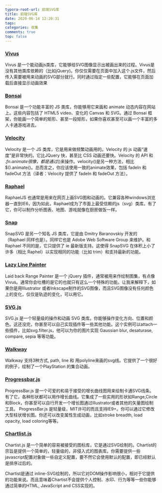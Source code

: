 ```yaml
---
typora-root-url: 前端SVG库
title: 前端SVG库
date: 2020-06-14 12:20:31
tags:
categories: 收集
comments: true
top: false
---
```


### [Vivus](http://maxwellito.github.io/vivus/)

Vivus 是一个能动画js类库，它能够给SVG图像显示出被画出来的过程。Vivus是没有其他类库依赖的（比如jQuery)。你仅仅需要在页面中加入这个.js文件，然后传入需要被用来动画的SVG部分就行。同时通过指定一些配置，它能够在页面加载后直接显示动画效果



### [Bonsai](http://bonsaijs.org/)

Bonsai 是一个功能丰富的 JS 类库，你能够用它来画和 animate 动态内容在网站上。这些内容包括了 HTML5 video、变化的 Canvas 和 SVG。通过 Bonsai 框架，你能画一个简单的矩形、甚至一段矩形，如果你喜欢甚至可以画一个丰富的多人卡通游戏进去。

### [Velocity](http://julian.com/research/velocity/)

Velocity 是一个 JS 类库，它是用来做频繁动画用的。Velocity 的 js 动画“速度”是非常快的。它比JQuery 快，甚至比 CSS 动画还要快。Velocity 的 API 和 $.fn.animate 很像，都是通过$()来操作。velocity()是另一种方法，相比 $().animate()。总而言之，你应该使用一致的animate效果，包括 fadeIn 和 fadeOut 方法（译者：Velocity 提供了 fadeIn 和 fadeOut 方法）。

### [Raphael](http://raphaeljs.com/)

RaphaelJS 也通常是用来在网页上画SVG图和动画的。它兼容各种windows浏览器一直到IE6，因为如此，Raphael成为了市面上最受信赖的js（svg）类库。有了它，你可以制作分析图表、地图、游戏就像在厨房做饭一样。

### [Snap](http://snapsvg.io/)

SnapSVG 是另一个知名 JS 类库，它是由 Dmitry Baranovskiy 开发的（Raphael 同样也是）。同样它也是 Adobe Web Software Group 来维护。和 Raphael 不同的是，它只提供了 ie 最新版支持。这使得 SnapSVG 在体积上小了许多（相比 Raphel）以实现相同的功能（比如 trim）和支持最新的功能。

### [Lazy Line Painter](http://lazylinepainter.info/)

Laid back Range Painter 是一个 jQuery 插件，通常被用来作绘制图集，有点像 Vivus。通常你会吐槽的是它的也就只有这么一个特殊的功能。让我来解释下，如果你是用Illustrator 或者Inkscape制作的SVG图像，而且SVG图像没有任何颜色上的变化，仅仅是轨迹的变化，可以用它。

### [SVG.js](http://svgjs.com/)

SVG.js 是一个轻量级的操作和动画 SVG 类库。你能够操作变化方向、位置和颜色。这还没完，你甚至可以自己实现插件等一些其他功能。这个实例可以attach一些插件，比如svg.filter.js，他可以为你的图片实现 Gaussian blur, desaturase, compare, sepia 等等功能。

### [Walkway](https://github.com/ConnorAtherton/walkway)

Walkway 支持3种方式, path, line 和 用polyline来画的svg线。它提供了一个很好的例子，绘制了一个PlayStation 的集合动画。

### [Progressbar.js](http://kimmobrunfeldt.github.io/progressbar.js/)

ProgressBar.js 是一个可爱的和易于接受的增长曲线图用来绘制卡通SVG线条。有了它，各种形状都可以用作增长曲线。它集成了一些实用的形状如Range,Circle和Block，你甚至可以自行开发一个增长图通过Illustrator或者其他的矢量图绘制工具。 ProgressBar.js 是轻量级，MIT许可的而且支持IE9+。你可以通过它修改大型柱状增长图。你还可以改变属性生成动画，比如stroke breadth, load opacity, load coloring等等。

### [Chartlist.js](http://gionkunz.github.io/chartist-js/)

Chartist.js 是一个简单的容易被接受的图标库，它是通过SVG绘制的。Chartist的宗旨是提供一个简单的，轻量级的，非侵入式的图表库。你需要提供一些javascript配置对象做一些自定义配置，要不然它会使用默认的配置，即已经默认是排序过后的。

Chartist是通过 inline-SVG绘制的，所以它对DOM操作影响很小，相对于它提供的功能来说。而且意味着Chartist不会提供个人控制、水印、行为等等一些你能够通过简单的HTML, JavaScript and CSS实现的。